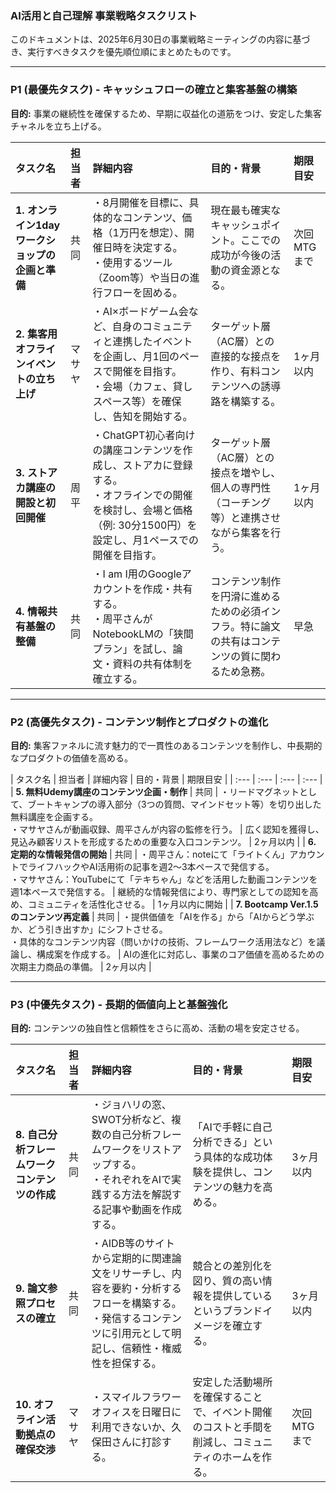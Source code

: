 ### AI活用と自己理解 事業戦略タスクリスト

このドキュメントは、2025年6月30日の事業戦略ミーティングの内容に基づき、実行すべきタスクを優先順位順にまとめたものです。

---

### P1 (最優先タスク) - キャッシュフローの確立と集客基盤の構築

**目的:** 事業の継続性を確保するため、早期に収益化の道筋をつけ、安定した集客チャネルを立ち上げる。

| タスク名 | 担当者 | 詳細内容 | 目的・背景 | 期限目安 |
| :--- | :--- | :--- | :--- | :--- |
| **1. オンライン1dayワークショップの企画と準備** | 共同 | ・8月開催を目標に、具体的なコンテンツ、価格（1万円を想定）、開催日時を決定する。<br>・使用するツール（Zoom等）や当日の進行フローを固める。 | 現在最も確実なキャッシュポイント。ここでの成功が今後の活動の資金源となる。 | 次回MTGまで |
| **2. 集客用オフラインイベントの立ち上げ** | マサヤ | ・AI×ボードゲーム会など、自身のコミュニティと連携したイベントを企画し、月1回のペースで開催を目指す。<br>・会場（カフェ、貸しスペース等）を確保し、告知を開始する。 | ターゲット層（AC層）との直接的な接点を作り、有料コンテンツへの誘導路を構築する。 | 1ヶ月以内 |
| **3. ストアカ講座の開設と初回開催** | 周平 | ・ChatGPT初心者向けの講座コンテンツを作成し、ストアカに登録する。<br>・オフラインでの開催を検討し、会場と価格（例: 30分1500円）を設定し、月1ペースでの開催を目指す。 | ターゲット層（AC層）との接点を増やし、個人の専門性（コーチング等）と連携させながら集客を行う。 | 1ヶ月以内 |
| **4. 情報共有基盤の整備** | 共同 | ・I am I用のGoogleアカウントを作成・共有する。<br>・周平さんがNotebookLMの「狭間プラン」を試し、論文・資料の共有体制を確立する。 | コンテンツ制作を円滑に進めるための必須インフラ。特に論文の共有はコンテンツの質に関わるため急務。 | 早急 |

---

### P2 (高優先タスク) - コンテンツ制作とプロダクトの進化

**目的:** 集客ファネルに流す魅力的で一貫性のあるコンテンツを制作し、中長期的なプロダクトの価値を高める。

| タスク名 | 担当者 | 詳細内容 | 目的・背景 | 期限目安 |
| :--- | :--- | :--- | :--- |
| **5. 無料Udemy講座のコンテンツ企画・制作** | 共同 | ・リードマグネットとして、ブートキャンプの導入部分（3つの質問、マインドセット等）を切り出した無料講座を企画する。<br>・マサヤさんが動画収録、周平さんが内容の監修を行う。 | 広く認知を獲得し、見込み顧客リストを形成するための重要な入口コンテンツ。 | 2ヶ月以内 |
| **6. 定期的な情報発信の開始** | 共同 | ・周平さん：noteにて「ライトくん」アカウントでライフハックやAI活用術の記事を週2〜3本ペースで発信する。<br>・マサヤさん：YouTubeにて「テキちゃん」などを活用した動画コンテンツを週1本ペースで発信する。 | 継続的な情報発信により、専門家としての認知を高め、コミュニティを活性化させる。 | 1ヶ月以内に開始 |
| **7. Bootcamp Ver.1.5のコンテンツ再定義** | 共同 | ・提供価値を「AIを作る」から「AIからどう学ぶか、どう引き出すか」にシフトさせる。<br>・具体的なコンテンツ内容（問いかけの技術、フレームワーク活用法など）を議論し、構成案を作成する。 | AIの進化に対応し、事業のコア価値を高めるための次期主力商品の準備。 | 2ヶ月以内 |

---

### P3 (中優先タスク) - 長期的価値向上と基盤強化

**目的:** コンテンツの独自性と信頼性をさらに高め、活動の場を安定させる。

| タスク名 | 担当者 | 詳細内容 | 目的・背景 | 期限目安 |
| :--- | :--- | :--- | :--- | :--- |
| **8. 自己分析フレームワークコンテンツの作成** | 共同 | ・ジョハリの窓、SWOT分析など、複数の自己分析フレームワークをリストアップする。<br>・それぞれをAIで実践する方法を解説する記事や動画を作成する。 | 「AIで手軽に自己分析できる」という具体的な成功体験を提供し、コンテンツの魅力を高める。 | 3ヶ月以内 |
| **9. 論文参照プロセスの確立** | 共同 | ・AIDB等のサイトから定期的に関連論文をリサーチし、内容を要約・分析するフローを構築する。<br>・発信するコンテンツに引用元として明記し、信頼性・権威性を担保する。 | 競合との差別化を図り、質の高い情報を提供しているというブランドイメージを確立する。 | 3ヶ月以内 |
| **10. オフライン活動拠点の確保交渉** | マサヤ | ・スマイルフラワーオフィスを日曜日に利用できないか、久保田さんに打診する。 | 安定した活動場所を確保することで、イベント開催のコストと手間を削減し、コミュニティのホームを作る。 | 次回MTGまで |
